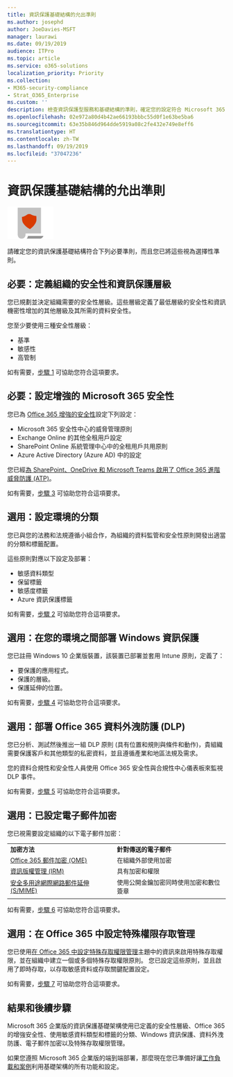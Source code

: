 ```yaml
---
title: 資訊保護基礎結構的允出準則
ms.author: josephd
author: JoeDavies-MSFT
manager: laurawi
ms.date: 09/19/2019
audience: ITPro
ms.topic: article
ms.service: o365-solutions
localization_priority: Priority
ms.collection:
- M365-security-compliance
- Strat_O365_Enterprise
ms.custom: ''
description: 檢查資訊保護型服務和基礎結構的準則，確定您的設定符合 Microsoft 365 企業版的需求。
ms.openlocfilehash: 02e972a80d4b42ae66193bbbc55d0f1e63be5ba6
ms.sourcegitcommit: 63e35b846d964dde5919a08c2fe432e749e8eff6
ms.translationtype: HT
ms.contentlocale: zh-TW
ms.lasthandoff: 09/19/2019
ms.locfileid: "37047236"
---
```

# <a name="information-protection-infrastructure-exit-criteria"></a>資訊保護基礎結構的允出準則

![](./media/deploy-foundation-infrastructure/infoprotection_icon-small.png)

請確定您的資訊保護基礎結構符合下列必要準則，而且您已將這些視為選擇性準則。

<a name="crit-infoprotect-step1"></a>
## <a name="required-security-and-information-protection-levels-for-your-organization-are-defined"></a>必要：定義組織的安全性和資訊保護層級

您已規劃並決定組織需要的安全性層級。這些層級定義了最低層級的安全性和資訊機密性增加的其他層級及其所需的資料安全性。

您至少要使用三種安全性層級：

- 基準
- 敏感性
- 高管制

如有需要，[步驟 1](infoprotect-define-sec-infoprotect-levels.md) 可協助您符合這項要求。 

<a name="crit-infoprotect-step3"></a>
## <a name="required-increased-security-for-microsoft-365-is-configured"></a>必要：設定增強的 Microsoft 365 安全性

您已為 [Office 365 增強的安全性](https://docs.microsoft.com/office365/securitycompliance/tenant-wide-setup-for-increased-security)設定下列設定：

- Microsoft 365 安全性中心的威脅管理原則
- Exchange Online 的其他全租用戶設定
- SharePoint Online 系統管理中心中的全租用戶共用原則
- Azure Active Directory (Azure AD) 中的設定

您已經[為 SharePoint、OneDrive 和 Microsoft Teams 啟用了 Office 365 進階威脅防護 (ATP)](https://docs.microsoft.com/office365/securitycompliance/turn-on-atp-for-spo-odb-and-teams)。

如有需要，[步驟 3](infoprotect-configure-increased-security-office-365.md) 可協助您符合這項要求。 

<a name="crit-infoprotect-step2"></a>
## <a name="optional-classification-is-configured-across-your-environment"></a>選用：設定環境的分類

您已與您的法務和法規遵循小組合作，為組織的資料監管和安全性原則開發出適當的分類和標籤配置。 

這些原則對應以下設定及部署：

- 敏感資料類型
- 保留標籤
- 敏感度標籤
- Azure 資訊保護標籤

如有需要，[步驟 2](infoprotect-configure-classification.md) 可協助您符合這項要求。 


<a name="crit-infoprotect-step4"></a>
## <a name="optional-windows-information-protection-is-deployed-across-your-environment"></a>選用：在您的環境之間部署 Windows 資訊保護

您已註冊 Windows 10 企業版裝置，該裝置已部署並套用 Intune 原則，定義了：

- 要保護的應用程式。
- 保護的層級。
- 保護延伸的位置。

如有需要，[步驟 4](infoprotect-deploy-windows-information-protection.md) 可協助您符合這項要求。 

<a name="crit-infoprotect-step5"></a>
## <a name="optional-office-365-data-loss-prevention-dlp-is-deployed"></a>選用：部署 Office 365 資料外洩防護 (DLP)

您已分析、測試然後推出一組 DLP 原則 (具有位置和規則與條件和動作)，貴組織需要保護客戶和其他類型的私密資料，並且遵循產業和地區法規及需求。

您的資料合規性和安全性人員使用 Office 365 安全性與合規性中心儀表板來監視 DLP 事件。

如有需要，[步驟 5](infoprotect-data-loss-prevention.md) 可協助您符合這項要求。 

<a name="crit-infoprotect-step6"></a>
## <a name="optional-email-encryption-is-configured"></a>選用：已設定電子郵件加密

您已視需要設定組織的以下電子郵件加密：

|||
|:-------|:-----|
| **加密方法** | **針對傳送的電子郵件** |
| [Office 365 郵件加密 (OME)](https://docs.microsoft.com/Office365/SecurityCompliance/ome)  | 在組織外部使用加密 |
| [資訊版權管理 (IRM)](https://docs.microsoft.com/office365/SecurityCompliance/information-rights-management-in-exchange-online) | 具有加密和權限 |
| [安全多用途網際網路郵件延伸 (S/MIME)](https://docs.microsoft.com/Exchange/policy-and-compliance/smime) | 使用公開金鑰加密同時使用加密和數位簽章 |
|||

如有需要，[步驟 6](infoprotect-email-encryption.md) 可協助您符合這項要求。

<a name="crit-infoprotect-step7"></a>
## <a name="optional-configure-privileged-access-management-in-office-365"></a>選用：在 Office 365 中設定特殊權限存取管理

您已使用[在 Office 365 中設定特殊存取權限管理](https://docs.microsoft.com/office365/securitycompliance/privileged-access-management-configuration)主題中的資訊來啟用特殊存取權限，並在組織中建立一個或多個特殊存取權限原則。 您已設定這些原則，並且啟用了即時存取，以存取敏感資料或存取關鍵配置設定。

如有需要，[步驟 7](infoprotect-configure-privileged-access-management.md) 可協助您符合這項要求。 

## <a name="results-and-next-steps"></a>結果和後續步驟

Microsoft 365 企業版的資訊保護基礎架構使用已定義的安全性層級、Office 365 的增強安全性、使用敏感資料類型和標籤的分類、Windows 資訊保護、資料外洩防護、電子郵件加密以及特殊存取權限管理。

如果您遵照 Microsoft 365 企業版的端到端部署，那麼現在您已準備好讓[工作負載和案例](deploy-workloads.md)利用基礎架構的所有功能和設定。

